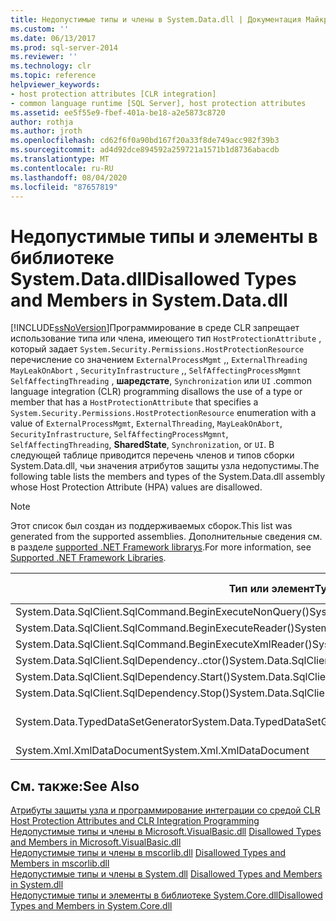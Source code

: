 ```yaml
---
title: Недопустимые типы и члены в System.Data.dll | Документация Майкрософт
ms.custom: ''
ms.date: 06/13/2017
ms.prod: sql-server-2014
ms.reviewer: ''
ms.technology: clr
ms.topic: reference
helpviewer_keywords:
- host protection attributes [CLR integration]
- common language runtime [SQL Server], host protection attributes
ms.assetid: ee5f55e9-fbef-401a-be18-a2e5873c8720
author: rothja
ms.author: jroth
ms.openlocfilehash: cd62f6f0a90bd167f20a33f8de749acc982f39b3
ms.sourcegitcommit: ad4d92dce894592a259721a1571b1d8736abacdb
ms.translationtype: MT
ms.contentlocale: ru-RU
ms.lasthandoff: 08/04/2020
ms.locfileid: "87657819"
---
```

# <a name="disallowed-types-and-members-in-systemdatadll"></a><span data-ttu-id="e747a-102">Недопустимые типы и элементы в библиотеке System.Data.dll</span><span class="sxs-lookup"><span data-stu-id="e747a-102">Disallowed Types and Members in System.Data.dll</span></span>
  [!INCLUDE[ssNoVersion](../../includes/ssnoversion-md.md)]<span data-ttu-id="e747a-103">Программирование в среде CLR запрещает использование типа или члена, имеющего тип `HostProtectionAttribute` , который задает `System.Security.Permissions.HostProtectionResource` перечисление со значением `ExternalProcessMgmt` ,, `ExternalThreading` `MayLeakOnAbort` , `SecurityInfrastructure` ,, `SelfAffectingProcessMgmnt` `SelfAffectingThreading` , **шаредстате**, `Synchronization` или `UI` .</span><span class="sxs-lookup"><span data-stu-id="e747a-103">common language integration (CLR) programming disallows the use of a type or member that has a `HostProtectionAttribute` that specifies a `System.Security.Permissions.HostProtectionResource` enumeration with a value of `ExternalProcessMgmt`, `ExternalThreading`, `MayLeakOnAbort`, `SecurityInfrastructure`, `SelfAffectingProcessMgmnt`, `SelfAffectingThreading`, **SharedState**, `Synchronization`, or `UI`.</span></span> <span data-ttu-id="e747a-104">В следующей таблице приводится перечень членов и типов сборки System.Data.dll, чьи значения атрибутов защиты узла недопустимы.</span><span class="sxs-lookup"><span data-stu-id="e747a-104">The following table lists the members and types of the System.Data.dll assembly whose Host Protection Attribute (HPA) values are disallowed.</span></span>  
  
> [!NOTE]  
>  <span data-ttu-id="e747a-105">Этот список был создан из поддерживаемых сборок.</span><span class="sxs-lookup"><span data-stu-id="e747a-105">This list was generated from the supported assemblies.</span></span> <span data-ttu-id="e747a-106">Дополнительные сведения см. в разделе [supported .NET Framework librarys](../clr-integration/database-objects/supported-net-framework-libraries.md).</span><span class="sxs-lookup"><span data-stu-id="e747a-106">For more information, see [Supported .NET Framework Libraries](../clr-integration/database-objects/supported-net-framework-libraries.md).</span></span>  
  
|<span data-ttu-id="e747a-107">Тип или элемент</span><span class="sxs-lookup"><span data-stu-id="e747a-107">Type or Member</span></span>|<span data-ttu-id="e747a-108">Значения атрибутов защиты узла</span><span class="sxs-lookup"><span data-stu-id="e747a-108">HPA Value(s)</span></span>|  
|--------------------|--------------------|  
|<span data-ttu-id="e747a-109">System.Data.SqlClient.SqlCommand.BeginExecuteNonQuery()</span><span class="sxs-lookup"><span data-stu-id="e747a-109">System.Data.SqlClient.SqlCommand.BeginExecuteNonQuery()</span></span>|<span data-ttu-id="e747a-110">ExternalThreading</span><span class="sxs-lookup"><span data-stu-id="e747a-110">ExternalThreading</span></span>|  
|<span data-ttu-id="e747a-111">System.Data.SqlClient.SqlCommand.BeginExecuteReader()</span><span class="sxs-lookup"><span data-stu-id="e747a-111">System.Data.SqlClient.SqlCommand.BeginExecuteReader()</span></span>|<span data-ttu-id="e747a-112">ExternalThreading</span><span class="sxs-lookup"><span data-stu-id="e747a-112">ExternalThreading</span></span>|  
|<span data-ttu-id="e747a-113">System.Data.SqlClient.SqlCommand.BeginExecuteXmlReader()</span><span class="sxs-lookup"><span data-stu-id="e747a-113">System.Data.SqlClient.SqlCommand.BeginExecuteXmlReader()</span></span>|<span data-ttu-id="e747a-114">ExternalThreading</span><span class="sxs-lookup"><span data-stu-id="e747a-114">ExternalThreading</span></span>|  
|<span data-ttu-id="e747a-115">System.Data.SqlClient.SqlDependency..ctor()</span><span class="sxs-lookup"><span data-stu-id="e747a-115">System.Data.SqlClient.SqlDependency..ctor()</span></span>|<span data-ttu-id="e747a-116">ExternalThreading</span><span class="sxs-lookup"><span data-stu-id="e747a-116">ExternalThreading</span></span>|  
|<span data-ttu-id="e747a-117">System.Data.SqlClient.SqlDependency.Start()</span><span class="sxs-lookup"><span data-stu-id="e747a-117">System.Data.SqlClient.SqlDependency.Start()</span></span>|<span data-ttu-id="e747a-118">ExternalThreading</span><span class="sxs-lookup"><span data-stu-id="e747a-118">ExternalThreading</span></span>|  
|<span data-ttu-id="e747a-119">System.Data.SqlClient.SqlDependency.Stop()</span><span class="sxs-lookup"><span data-stu-id="e747a-119">System.Data.SqlClient.SqlDependency.Stop()</span></span>|<span data-ttu-id="e747a-120">ExternalThreading</span><span class="sxs-lookup"><span data-stu-id="e747a-120">ExternalThreading</span></span>|  
|<span data-ttu-id="e747a-121">System.Data.TypedDataSetGenerator</span><span class="sxs-lookup"><span data-stu-id="e747a-121">System.Data.TypedDataSetGenerator</span></span>|<span data-ttu-id="e747a-122">SharedState, Synchronization</span><span class="sxs-lookup"><span data-stu-id="e747a-122">SharedState, Synchronization</span></span>|  
|<span data-ttu-id="e747a-123">System.Xml.XmlDataDocument</span><span class="sxs-lookup"><span data-stu-id="e747a-123">System.Xml.XmlDataDocument</span></span>|<span data-ttu-id="e747a-124">Синхронизация</span><span class="sxs-lookup"><span data-stu-id="e747a-124">Synchronization</span></span>|  
  
## <a name="see-also"></a><span data-ttu-id="e747a-125">См. также:</span><span class="sxs-lookup"><span data-stu-id="e747a-125">See Also</span></span>  
 <span data-ttu-id="e747a-126">[Атрибуты защиты узла и программирование интеграции со средой CLR](host-protection-attributes-and-clr-integration-programming.md) </span><span class="sxs-lookup"><span data-stu-id="e747a-126">[Host Protection Attributes and CLR Integration Programming](host-protection-attributes-and-clr-integration-programming.md) </span></span>  
 <span data-ttu-id="e747a-127">[Недопустимые типы и члены в Microsoft.VisualBasic.dll](disallowed-types-and-members-in-microsoft-visualbasic-dll.md) </span><span class="sxs-lookup"><span data-stu-id="e747a-127">[Disallowed Types and Members in Microsoft.VisualBasic.dll](disallowed-types-and-members-in-microsoft-visualbasic-dll.md) </span></span>  
 <span data-ttu-id="e747a-128">[Недопустимые типы и члены в mscorlib.dll](disallowed-types-and-members-in-mscorlib-dll.md) </span><span class="sxs-lookup"><span data-stu-id="e747a-128">[Disallowed Types and Members in mscorlib.dll](disallowed-types-and-members-in-mscorlib-dll.md) </span></span>  
 <span data-ttu-id="e747a-129">[Недопустимые типы и члены в System.dll](disallowed-types-and-members-in-system-dll.md) </span><span class="sxs-lookup"><span data-stu-id="e747a-129">[Disallowed Types and Members in System.dll](disallowed-types-and-members-in-system-dll.md) </span></span>  
 [<span data-ttu-id="e747a-130">Недопустимые типы и элементы в библиотеке System.Core.dll</span><span class="sxs-lookup"><span data-stu-id="e747a-130">Disallowed Types and Members in System.Core.dll</span></span>](disallowed-types-and-members-in-system-core-dll.md)  
  
  
